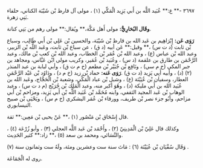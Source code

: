 ٣٦٩٧ -** ع:** عُبَيد اللَّه بن أَبي يَزِيد الْمَكِّي (١) ، مولى آل قارظ بْن شَيْبَة الكناني، حلفاء بَنِي زهرة.

**وقَال البُخارِيُّ:** مولى أَهل مَكَّة،** ويُقال:** مولى رهم من بَنِي كنانة.

**رَوَى عَن:** إِبْرَاهِيم بن عَبد الله بن قارظ بْن شَيْبَة، والحسين بْن عَلِي بْن أَبي طَالِب، وسباع بْن ثابت (د ت س) ،** وقيل:** عَن أبيه (د ق) ، عن سباع بْن ثابت، وعَبد اللَّه بْن الزبير، وعبد الله بْن عباس (ع) ، وعبد الله بْن عُمَر بْن الخطاب، وعبد الله بْن كعب بْن مالك، وعبد الرَّحْمَن بن طارق بن علقمة (د س) ، وعُبَيد بْن عُمَير، وكريب مولى ابْن عَبَّاس، ومجاهد بن جبر المكي (خ م سي) ، ونَافِع بْن جُبَيْر بْن مطعم (خ م ت ق) ، وأبي لبابة بن عبد المنذر (٢) (د) ، وأبيه أَبِي يَزِيد (د ت ق) .**رَوَى عَنه:** حماد بْن زيد (خ م د) ، ودَاوُد بْن عَبْد الرَّحْمَنِ العطار، وسفيان بْن عُيَيْنَة (ع) ، وشبل بْن عباد الْمَكِّي، وشعبة بْن الْحَجَّاج، وعَبد الله بن عُبَيد الله بن أَبي مليكة (د) ، وهُوَ أكبر منه، وعبد الْمَلِك بْن جُرَيْج (م د ت س) ، وعبد الوهاب بْن عَبد المجيد الثقفي، وابنه مُحَمَّد بْن عُبَيد اللَّه بْن أَبي يَزِيد، ومزاحم بْن أَبي مزاحم، وأَبُو جزء نصر بْن طريف، وورقاء بْن عُمَر اليشكري (خ م س) ، ويَحْيَى بْن صبيح النيسابوري.

قال إِسْحَاق بْن مَنْصُور (١) ،** عَنْ يحيى بْن مَعِين:** ثقة.

وكذلك قال عَلِيّ بْن الْمَدِينِيّ (٢) ، وأَحْمَد بْن عَبد اللَّه العجلي (٣) ، وأبو زُرْعَة (٤) ، والنَّسَائي، ومحمد بن سعد (٥) ،** زاد:** كثير الحَدِيث.

وَقَال سُفْيَان بْن عُيَيْنَة (٦) : مَاتَ سنة ست وعشرين ومئة، ولَهُ ست وثمانون سنة (٧) .

روى له الْجَمَاعَة.